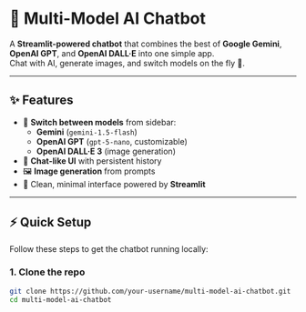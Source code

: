 # 🤖 Multi-Model AI Chatbot

A **Streamlit-powered chatbot** that combines the best of **Google Gemini**, **OpenAI GPT**, and **OpenAI DALL·E** into one simple app.  
Chat with AI, generate images, and switch models on the fly 🚀.

---

## ✨ Features
- 🔄 **Switch between models** from sidebar:
  - **Gemini** (`gemini-1.5-flash`)
  - **OpenAI GPT** (`gpt-5-nano`, customizable)
  - **OpenAI DALL·E 3** (image generation)
- 💬 **Chat-like UI** with persistent history
- 🖼 **Image generation** from prompts
- 🎨 Clean, minimal interface powered by **Streamlit**

---

## ⚡ Quick Setup

Follow these steps to get the chatbot running locally:

### 1. Clone the repo
```bash
git clone https://github.com/your-username/multi-model-ai-chatbot.git
cd multi-model-ai-chatbot

